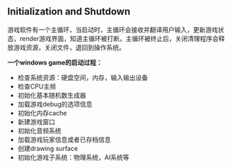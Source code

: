 ## Initialization and Shutdown

游戏软件有一个主循环，当启动时，主循环会接收并翻译用户输入，更新游戏状态，render游戏界面，知道主循环被打断。主循环被终止后，关闭清理程序会释放游戏资源，关闭文件，退回到操作系统。

**一个windows game的启动过程：**

* 检查系统资源：硬盘空间，内存，输入输出设备
* 检查CPU主频
* 初始化基本随机数生成器
* 加载游戏debug的选项信息
* 初始化内存cache
* 新建游戏窗口
* 初始化音频系统
* 加载游戏玩家信息或者已存档信息
* 创建drawing surface
* 初始化游戏子系统：物理系统，AI系统等

